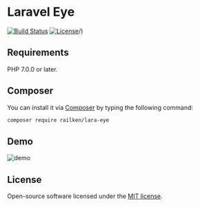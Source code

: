# Laravel Eye

[![Build Status](https://travis-ci.org/railken/lara-eye.svg?branch=master)](https://travis-ci.org/railken/lara-eye)
[![License](https://img.shields.io/badge/License-MIT-yellow.svg)](https://opensource.org/licenses/MIT)/)

## Requirements

PHP 7.0.0 or later.

## Composer

You can install it via [Composer](https://getcomposer.org/) by typing the following command:

```bash
composer require railken/lara-eye
```

## Demo

![demo](https://raw.githubusercontent.com/railken/lara-eye/master/demo/demo.gif)

## License

Open-source software licensed under the [MIT license](https://opensource.org/licenses/MIT).